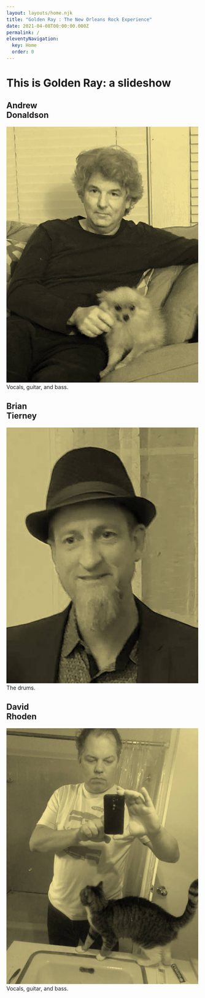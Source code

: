 ```yaml
---
layout: layouts/home.njk
title: "Golden Ray : The New Orleans Rock Experience"
date: 2021-04-08T00:00:00.000Z
permalink: /
eleventyNavigation:
  key: Home
  order: 0
---
```

# This is Golden Ray: a slideshow

<div class="slide">

<div>

## Andrew<br>Donaldson 
![Andrew Donaldson](/static/img/andrew-donaldson-01-tint.jpg "Andrew Donaldson")
Vocals, guitar, and bass.
</div>

<div>

## Brian<br>Tierney
![Brian Tierney](/static/img/brian-tierney-01-tint.jpg "Brian Tierney")
The drums.
</div>

<div>

## David<br>Rhoden 
![David Rhoden](/static/img/david-rhoden-01-tint.jpg "David Rhoden")
Vocals, guitar, and bass.
</div>
</div>
